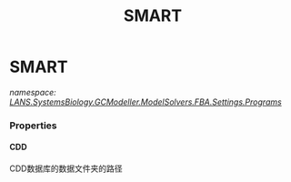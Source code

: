 ﻿---
title: SMART
---

# SMART
_namespace: [LANS.SystemsBiology.GCModeller.ModelSolvers.FBA.Settings.Programs](N-LANS.SystemsBiology.GCModeller.ModelSolvers.FBA.Settings.Programs.html)_





### Properties

#### CDD
CDD数据库的数据文件夹的路径

